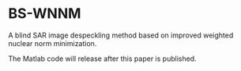 # BS-WNNM
A blind SAR image despeckling method based on improved weighted nuclear norm minimization.


The Matlab code will release after this paper is published.
